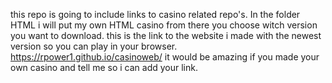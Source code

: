 this repo is going to include links to casino related repo's.
In the folder HTML i will put my own HTML casino from there you choose witch version you want to download.
this is the link to the website i made with the newest version so you can play in your browser. https://rpower1.github.io/casinoweb/
it would be amazing if you made your own casino and tell me so i can add your link.
